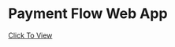 <html>
<body>
<h1>Payment Flow Web App</h1>
<a href="https://paymentflowdemo.netlify.app/">Click To View </a>
</body>
</html>

